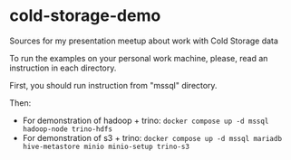 # cold-storage-demo
Sources for my presentation meetup about work with Cold Storage data

To run the examples on your personal work machine, please, read an instruction in each directory. 

First, you should run instruction from "mssql" directory.

Then:
  - For demonstration of hadoop + trino: ```docker compose up -d mssql hadoop-node trino-hdfs```
  - For demonstration of s3 + trino: ```docker compose up -d mssql mariadb hive-metastore minio minio-setup trino-s3```

